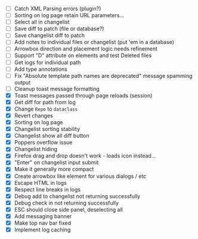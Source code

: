 - [ ] Catch XML Parsing errors (plugin?)
- [ ] Sorting on log page retain URL parameters...
- [ ] Select all in changelist
- [ ] Save diff to patch (file or database?)
- [ ] Save changelist diff to patch
- [ ] Add notes to individual files or changelist (put 'em in a database)
- [ ] Arrowbox direction and placement logic needs refinement
- [ ] Support "D" attribute on elements and test Deleted files
- [ ] Get logs for individual path
- [ ] Add type annotations
- [ ] Fix "Absolute template path names are deprecated" message spamming output
- [ ] Cleanup toast message formatting
- [x] Toast messages passed through page reloads (session)
- [x] Get diff for path from log
- [x] Change `Repo` to `dataclass`
- [x] Revert changes
- [x] Sorting on log page
- [x] Changelist sorting stability
- [x] Changelist show all diff button
- [X] Poppers overflow issue
- [X] Changelist hiding
- [X] Firefox drag and drop doesn't work - loads icon instead...
- [X] "Enter" on changelist input submit
- [x] Make it generally more compact
- [x] Create arrowbox like element for various dialogs / etc
- [x] Escape HTML in logs
- [x] Respect line breaks in logs
- [X] Debug add to changelist not returning successfully
- [X] Debug check in not returning successfully
- [X] ESC should close side panel, deselecting all
- [X] Add messaging banner
- [X] Make top nav bar fixed
- [X] Implement log caching